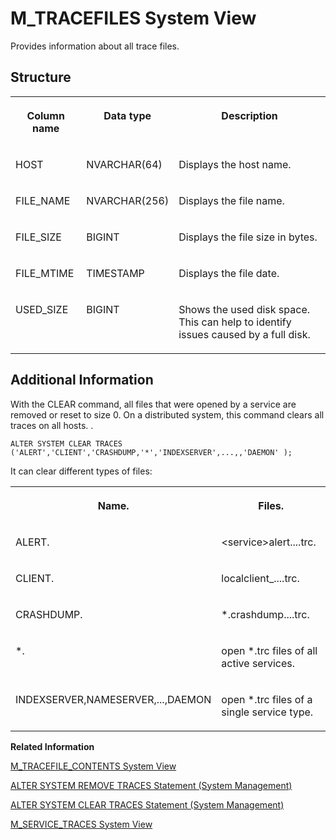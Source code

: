 <!-- loio20c8f48075191014b594b63d18f2a08f -->

# M\_TRACEFILES System View

Provides information about all trace files.



<a name="loio20c8f48075191014b594b63d18f2a08f___m__t_r_a_c_e_f_i_l_e_s_1struct_M_TRACEFILES"/>

## Structure


<table>
<tr>
<th valign="top">

Column name

</th>
<th valign="top">

Data type

</th>
<th valign="top">

Description

</th>
</tr>
<tr>
<td valign="top">

HOST

</td>
<td valign="top">

NVARCHAR\(64\)

</td>
<td valign="top">

Displays the host name.

</td>
</tr>
<tr>
<td valign="top">

FILE\_NAME

</td>
<td valign="top">

NVARCHAR\(256\)

</td>
<td valign="top">

Displays the file name.

</td>
</tr>
<tr>
<td valign="top">

FILE\_SIZE

</td>
<td valign="top">

BIGINT

</td>
<td valign="top">

Displays the file size in bytes.

</td>
</tr>
<tr>
<td valign="top">

FILE\_MTIME

</td>
<td valign="top">

TIMESTAMP

</td>
<td valign="top">

Displays the file date.

</td>
</tr>
<tr>
<td valign="top">

USED\_SIZE

</td>
<td valign="top">

BIGINT

</td>
<td valign="top">

Shows the used disk space. This can help to identify issues caused by a full disk.

</td>
</tr>
</table>



<a name="loio20c8f48075191014b594b63d18f2a08f___m__t_r_a_c_e_f_i_l_e_s_1fulldesc_M_TRACEFILES"/>

## Additional Information

With the CLEAR command, all files that were opened by a service are removed or reset to size 0. On a distributed system, this command clears all traces on all hosts. .

```
ALTER SYSTEM CLEAR TRACES ('ALERT','CLIENT','CRASHDUMP,'*','INDEXSERVER',...,,'DAEMON' );
```

It can clear different types of files:


<table>
<tr>
<th valign="top">

Name.

</th>
<th valign="top">

Files.

</th>
</tr>
<tr>
<td valign="top">

ALERT.

</td>
<td valign="top">

<service\>alert....trc.

</td>
</tr>
<tr>
<td valign="top">

CLIENT.

</td>
<td valign="top">

localclient\_....trc.

</td>
</tr>
<tr>
<td valign="top">

CRASHDUMP.

</td>
<td valign="top">

\*.crashdump....trc.

</td>
</tr>
<tr>
<td valign="top">

\*.

</td>
<td valign="top">

open \*.trc files of all active services.

</td>
</tr>
<tr>
<td valign="top">

INDEXSERVER,NAMESERVER,...,DAEMON

</td>
<td valign="top">

open \*.trc files of a single service type.

</td>
</tr>
</table>

**Related Information**  


[M\_TRACEFILE\_CONTENTS System View](m-tracefile-contents-system-view-20c8d7f.md "Provides SAP HANA information from trace files.")

[ALTER SYSTEM REMOVE TRACES Statement \(System Management\)](../../010-SQL-Reference/012-SQL-Statements/alter-system-remove-traces-statement-system-management-20d25bf.md "Removes the trace files from a specified host to reduce the disk space used by large trace files.")

[ALTER SYSTEM CLEAR TRACES Statement \(System Management\)](../../010-SQL-Reference/012-SQL-Statements/alter-system-clear-traces-statement-system-management-20d1281.md "Clears trace files opened by SAP HANA.")

[M\_SERVICE\_TRACES System View](m-service-traces-system-view-20c4b5c.md "Provides configured trace components for each service type.")

